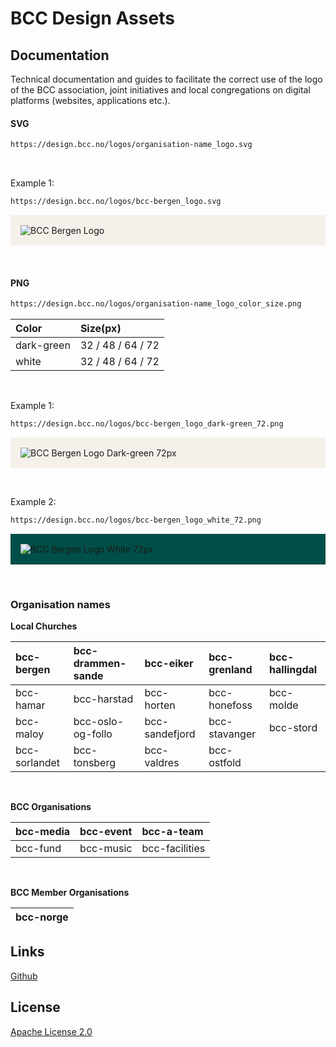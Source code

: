 # BCC Design Assets

## Documentation
<p>Technical documentation and guides to facilitate the correct use of the logo of the BCC association, joint initiatives and local congregations on digital platforms (websites, applications etc.).</p>

#### SVG

```bash
https://design.bcc.no/logos/organisation-name_logo.svg
```
<br>
<p>Example 1:</p>

```bash
https://design.bcc.no/logos/bcc-bergen_logo.svg
```
<p style="background-color:#F5F1EA; padding: 1rem">
    <img src="https://design.bcc.no/logos/bcc-bergen_logo.svg" alt="BCC Bergen Logo" />
</p>

<br>

#### PNG

```bash
https://design.bcc.no/logos/organisation-name_logo_color_size.png
```

| **Color**  	  | **Size(px)**      	|
|:------------	  |:-------------------	|
| dark-green 	  | 32 / 48 / 64 / 72 	|
| white      	  | 32 / 48 / 64 / 72 	|

<br>
<p>Example 1:</p>

```bash
https://design.bcc.no/logos/bcc-bergen_logo_dark-green_72.png
```
<p style="background-color:#F5F1EA; padding: 1rem">
    <img src="https://design.bcc.no/logos/bcc-bergen_logo_dark-green_72.png" alt="BCC Bergen Logo Dark-green 72px"/>
</p>

<br>
<p>Example 2:</p>

```bash
https://design.bcc.no/logos/bcc-bergen_logo_white_72.png
```
<p style="background-color:#004E48; padding: 1rem">
    <img src="https://design.bcc.no/logos/bcc-bergen_logo_white_72.png" alt="BCC Bergen Logo White 72px" />
</p>

<br>

### Organisation names


**Local Churches** 

| bcc-bergen    	| bcc-drammen-sande 	| bcc-eiker      	| bcc-grenland  	| bcc-hallingdal 	|
|:--------------	|:------------------	|:---------------	|:--------------	|:---------------	|
| bcc-hamar     	| bcc-harstad       	| bcc-horten     	| bcc-honefoss  	| bcc-molde      	|
| bcc-maloy     	| bcc-oslo-og-follo 	| bcc-sandefjord 	| bcc-stavanger 	| bcc-stord      	|
| bcc-sorlandet 	| bcc-tonsberg      	| bcc-valdres    	| bcc-ostfold   	|                	|

<br>

**BCC Organisations**

| bcc-media 	| bcc-event 	| bcc-a-team     	|
|:----------	|:----------	|:---------------	|
| bcc-fund  	| bcc-music 	| bcc-facilities 	|

<br>

**BCC Member Organisations**

| bcc-norge 	|
|:----------	|

## Links

[Github](https://github.com/bcc-code/bcc-design)

## License

[Apache License 2.0](https://github.com/bcc-code/bcc-design/blob/main/LICENSE.md)